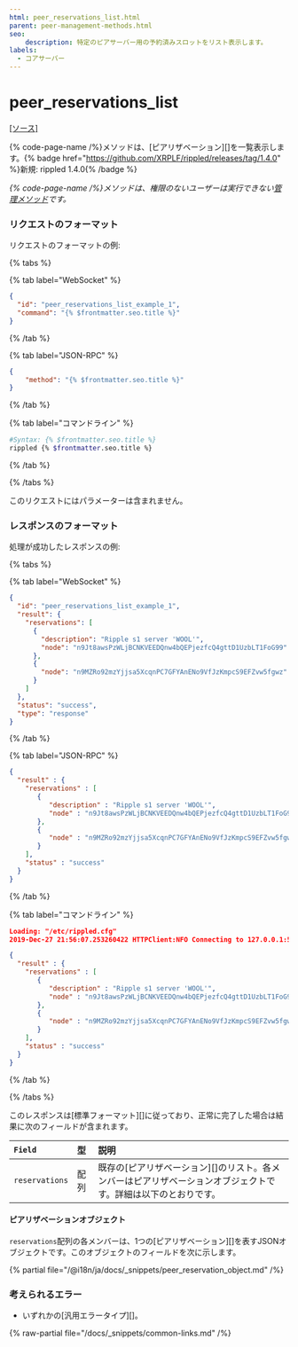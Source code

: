 ```yaml
---
html: peer_reservations_list.html
parent: peer-management-methods.html
seo:
    description: 特定のピアサーバー用の予約済みスロットをリスト表示します。
labels:
  - コアサーバー
---
```

# peer_reservations_list
[[ソース]](https://github.com/XRPLF/rippled/blob/4a1148eb2849513dd1e7ae080288fd47ab57a376/src/ripple/rpc/handlers/Reservations.cpp#L116 "Source")

{% code-page-name /%}メソッドは、[ピアリザベーション][]を一覧表示します。{% badge href="https://github.com/XRPLF/rippled/releases/tag/1.4.0" %}新規: rippled 1.4.0{% /badge %}

_{% code-page-name /%}メソッドは、権限のないユーザーは実行できない[管理メソッド](../index.md)です。_


### リクエストのフォーマット

リクエストのフォーマットの例:

{% tabs %}

{% tab label="WebSocket" %}
```json
{
  "id": "peer_reservations_list_example_1",
  "command": "{% $frontmatter.seo.title %}"
}
```
{% /tab %}

{% tab label="JSON-RPC" %}
```json
{
    "method": "{% $frontmatter.seo.title %}"
}
```
{% /tab %}

{% tab label="コマンドライン" %}
```sh
#Syntax: {% $frontmatter.seo.title %}
rippled {% $frontmatter.seo.title %}
```
{% /tab %}

{% /tabs %}

このリクエストにはパラメーターは含まれません。


### レスポンスのフォーマット

処理が成功したレスポンスの例:

{% tabs %}

{% tab label="WebSocket" %}
```json
{
  "id": "peer_reservations_list_example_1",
  "result": {
    "reservations": [
      {
        "description": "Ripple s1 server 'WOOL'",
        "node": "n9Jt8awsPzWLjBCNKVEEDQnw4bQEPjezfcQ4gttD1UzbLT1FoG99"
      },
      {
        "node": "n9MZRo92mzYjjsa5XcqnPC7GFYAnENo9VfJzKmpcS9EFZvw5fgwz"
      }
    ]
  },
  "status": "success",
  "type": "response"
}
```
{% /tab %}

{% tab label="JSON-RPC" %}
```json
{
  "result" : {
    "reservations" : [
       {
          "description" : "Ripple s1 server 'WOOL'",
          "node" : "n9Jt8awsPzWLjBCNKVEEDQnw4bQEPjezfcQ4gttD1UzbLT1FoG99"
       },
       {
          "node" : "n9MZRo92mzYjjsa5XcqnPC7GFYAnENo9VfJzKmpcS9EFZvw5fgwz"
       }
    ],
    "status" : "success"
  }
}
```
{% /tab %}

{% tab label="コマンドライン" %}
```json
Loading: "/etc/rippled.cfg"
2019-Dec-27 21:56:07.253260422 HTTPClient:NFO Connecting to 127.0.0.1:5005

{
  "result" : {
    "reservations" : [
       {
          "description" : "Ripple s1 server 'WOOL'",
          "node" : "n9Jt8awsPzWLjBCNKVEEDQnw4bQEPjezfcQ4gttD1UzbLT1FoG99"
       },
       {
          "node" : "n9MZRo92mzYjjsa5XcqnPC7GFYAnENo9VfJzKmpcS9EFZvw5fgwz"
       }
    ],
    "status" : "success"
  }
}
```
{% /tab %}

{% /tabs %}

このレスポンスは[標準フォーマット][]に従っており、正常に完了した場合は結果に次のフィールドが含まれます。

| `Field`        | 型    | 説明                                                |
|:---------------|:------|:----------------------------------------------------|
| `reservations` | 配列 | 既存の[ピアリザベーション][]のリスト。各メンバーはピアリザベーションオブジェクトです。詳細は以下のとおりです。 |

#### ピアリザベーションオブジェクト

`reservations`配列の各メンバーは、1つの[ピアリザベーション][]を表すJSONオブジェクトです。このオブジェクトのフィールドを次に示します。

{% partial file="/@i18n/ja/docs/_snippets/peer_reservation_object.md" /%}


### 考えられるエラー

- いずれかの[汎用エラータイプ][]。

{% raw-partial file="/docs/_snippets/common-links.md" /%}
